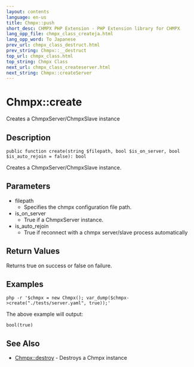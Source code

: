 ```yaml
---
layout: contents
language: en-us
title: Chmpx::push
short_desc: CHMPX PHP Extension - PHP Extension library for CHMPX
lang_opp_file: chmpx_class_createja.html
lang_opp_word: To Japanese
prev_url: chmpx_class_destruct.html
prev_string: Chmpx::__destruct
top_url: chmpx_class.html
top_string: Chmpx Class
next_url: chmpx_class_createserver.html
next_string: Chmpx::createServer
---
```


# Chmpx::create
Creates a ChmpxServer/ChmpxSlave instance

## Description

```
public function create(string $filepath, bool $is_on_server, bool $is_auto_rejoin = false): bool
```

Creates a ChmpxServer/ChmpxSlave instance.

## Parameters
* filepath
  * Specifies the chmpx configuration file path.
* is_on_server
  * True if a ChmpxServer instance.
* is_auto_rejoin
  * True if reconnect with a chmpx server/slave process automatically

## Return Values
Returns true on success or false on failure. 

## Examples

```
php -r '$chmpx = new Chmpx(); var_dump($chmpx->create("./tests/server.yaml", true));' 
```

The above example will output:

```
bool(true)
```


## See Also
- [Chmpx::destroy](chmpx_class_destroy.html) - Destroys a Chmpx instance
